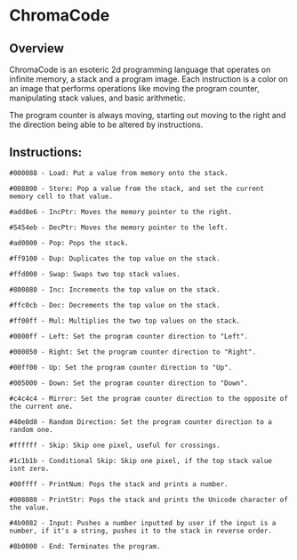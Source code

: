 # ChromaCode 

## Overview

ChromaCode is an esoteric 2d programming language that operates on infinite memory, a stack and a program image. Each instruction is a color on an image that performs operations like moving the program counter, manipulating stack values, and basic arithmetic.

The program counter is always moving, starting out moving to the right and the direction being able to be altered by instructions.


## Instructions:
    #000088 - Load: Put a value from memory onto the stack.
    
    #008800 - Store: Pop a value from the stack, and set the current memory cell to that value.
    
    #add8e6 - IncPtr: Moves the memory pointer to the right.
    
    #5454eb - DecPtr: Moves the memory pointer to the left.
    
    #ad0000 - Pop: Pops the stack.
    
    #ff9100 - Dup: Duplicates the top value on the stack.
    
    #ffd000 - Swap: Swaps two top stack values.
    
    #800080 - Inc: Increments the top value on the stack.
    
    #ffc0cb - Dec: Decrements the top value on the stack.
    
    #ff00ff - Mul: Multiplies the two top values on the stack.
    
    #0000ff - Left: Set the program counter direction to "Left".
    
    #000050 - Right: Set the program counter direction to "Right".
    
    #00ff00 - Up: Set the program counter direction to "Up".
    
    #005000 - Down: Set the program counter direction to "Down".
    
    #c4c4c4 - Mirror: Set the program counter direction to the opposite of the current one.
    
    #40e0d0 - Random Direction: Set the program counter direction to a random one.
    
    #ffffff - Skip: Skip one pixel, useful for crossings.
    
    #1c1b1b - Conditional Skip: Skip one pixel, if the top stack value isnt zero.
    
    #00ffff - PrintNum: Pops the stack and prints a number.
    
    #008080 - PrintStr: Pops the stack and prints the Unicode character of the value.
    
    #4b0082 - Input: Pushes a number inputted by user if the input is a number, if it's a string, pushes it to the stack in reverse order.
    
    #8b0000 - End: Terminates the program.
    
